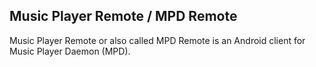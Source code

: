 ## Music Player Remote / MPD Remote

Music Player Remote or also called MPD Remote is an Android client for Music Player Daemon (MPD).
